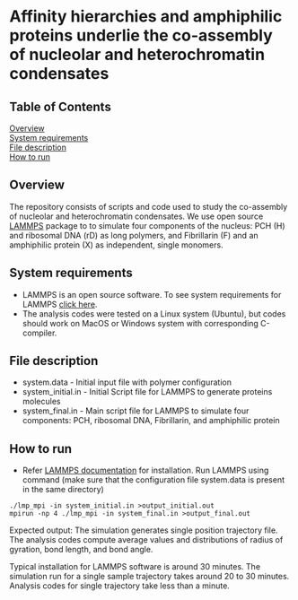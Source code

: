 # Affinity hierarchies and amphiphilic proteins underlie the co-assembly of nucleolar and heterochromatin condensates

## Table of Contents  
[Overview](#overview)  
[System requirements](#system-requirements)  
[File description](#file-description)  
[How to run](#how-to-run)  

## Overview
The repository consists of scripts and code used to study the co-assembly of nucleolar and heterochromatin condensates. We use open source [LAMMPS](https://www.lammps.org/) package to to simulate four components of the nucleus: PCH (H) and ribosomal DNA (rD) as long polymers, and Fibrillarin (F) and an amphiphilic protein (X) as independent, single monomers.  
## System requirements
- LAMMPS is an open source software. To see system requirements for LAMMPS [click here](https://docs.lammps.org/Install.html).
- The analysis codes were tested on a Linux system (Ubuntu), but codes should work on MacOS or Windows system with corresponding C-compiler.


## File description
- system.data           - Initial input file with polymer configuration
- system_initial.in     - Initial Script file for LAMMPS to generate proteins molecules 
- system_final.in       - Main script file for LAMMPS to simulate four components: PCH, ribosomal DNA, Fibrillarin, and amphiphilic protein


## How to run
- Refer [LAMMPS documentation](https://docs.lammps.org/Install.html) for installation. Run LAMMPS using command (make sure that the configuration file system.data is present in the same directory)
```
./lmp_mpi -in system_initial.in >output_initial.out
mpirun -np 4 ./lmp_mpi -in system_final.in >output_final.out
```

Expected output: The simulation generates single position trajectory file. The analysis codes compute average values and distributions of radius of gyration, bond length, and bond angle.


Typical installation for LAMMPS software is around 30 minutes. The simulation run for a single sample trajectory takes around 20 to 30 minutes. Analysis codes for single trajectory take less than a minute.
